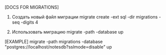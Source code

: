 [DOCS FOR MIGRATIONS]

1. Создать новый файл миграции
migrate create -ext sql -dir migrations -seq -digits 4 <MIGRATION-NAME>

2. Использовать миграцию
migrate -path <PATH> -database <DATABASE-PATH> up

[EXAMPLE]
migrate -path migrations -database "postgres://localhost/notesdb?sslmode=disable" up